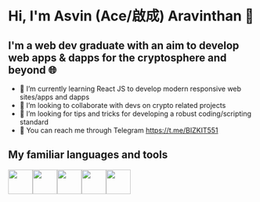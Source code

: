 # Hi, I'm Asvin (Ace/啟成) Aravinthan 👋

## I'm a web dev graduate with an aim to develop web apps & dapps for the cryptosphere and beyond 🌐

- 🌱 I’m currently learning React JS to develop modern responsive web sites/apps and dapps
- 👯 I’m looking to collaborate with devs on crypto related projects
- 🤔 I’m looking for tips and tricks for developing a robust coding/scripting standard
- 📨 You can reach me through Telegram https://t.me/BIZKIT551

## My familiar languages and tools
<img height=50 src="https://cdn.jsdelivr.net/gh/devicons/devicon/icons/html5/html5-original.svg" /><img height=50 src="https://cdn.jsdelivr.net/gh/devicons/devicon/icons/css3/css3-original.svg" /><img height=50 src="https://cdn.jsdelivr.net/gh/devicons/devicon/icons/react/react-original.svg" /><img height=50 src="https://cdn.jsdelivr.net/gh/devicons/devicon/icons/git/git-plain.svg"/><img height=50 src="https://cdn.jsdelivr.net/gh/devicons/devicon/icons/github/github-original.svg"/>
